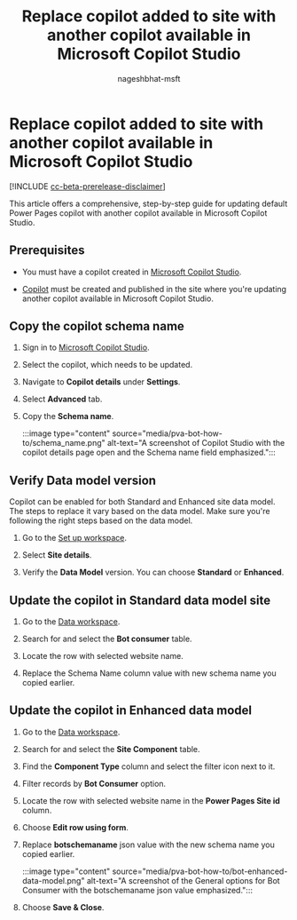 ﻿---
title: Replace copilot added to site with another copilot available in Microsoft Copilot Studio
description: Learn how to replace the default Power Pages copilot with another copilot available in Microsoft Copilot Studio.
ms.topic: how-to
ms.date: 04/11/2024
author: nageshbhat-msft
ms.author: nabha
ms.reviewer: dmartens
contributors:
  - ProfessorKendrick
  - nageshbhat-msft
ms.custom: bap-template
ms.collection: 
    - bap-ai-copilot
---

# Replace copilot added to site with another copilot available in Microsoft Copilot Studio

[!INCLUDE [cc-beta-prerelease-disclaimer](../includes/cc-beta-prerelease-disclaimer.md)]

This article offers a comprehensive, step-by-step guide for updating default Power Pages copilot with another copilot available in Microsoft Copilot Studio.

## Prerequisites

-  You must have a copilot created in [Microsoft Copilot Studio](/microsoft-copilot-studio/nlu-gpt-quickstart#create-a-boosted-bot).

-  [Copilot](enable-chatbot.md#add-a-copilot) must be created and published in the site where you're updating another copilot available in Microsoft Copilot Studio.

## Copy the copilot schema name

1. Sign in to [Microsoft Copilot Studio](https://web.powerva.microsoft.com/).

1. Select the copilot, which needs to be updated.

1. Navigate to **Copilot details** under **Settings**.

1. Select **Advanced** tab.

1. Copy the **Schema name**.

    :::image type="content" source="media/pva-bot-how-to/schema_name.png" alt-text="A screenshot of Copilot Studio with the copilot details page open and the Schema name field emphasized.":::

## Verify Data model version

Copilot can be enabled for both Standard and Enhanced site data model. The steps to replace it vary based on the data model. Make sure you're following the right steps based on the data model.

1. Go to the [Set up workspace](../configure/setup-workspace.md).

1. Select **Site details**.

1. Verify the **Data Model** version. You can choose **Standard** or **Enhanced**.

## Update the copilot in Standard data model site

1. Go to the [Data workspace](use-data-workspace.md).

1. Search for and select the **Bot consumer** table.

1. Locate the row with selected website name.

1. Replace the Schema Name column value with new schema name you copied earlier.

## Update the copilot in Enhanced data model

1. Go to the [Data workspace](use-data-workspace.md).

1. Search for and select the **Site Component** table.

1. Find the **Component Type** column and select the filter icon next to it.

1. Filter records by **Bot Consumer** option.

1. Locate the row with selected website name in the **Power Pages Site id** column.

1. Choose **Edit row using form**.

1. Replace **botschemaname** json value with the new schema name you copied earlier.

    :::image type="content" source="media/pva-bot-how-to/bot-enhanced-data-model.png" alt-text="A screenshot of the General options for Bot Consumer with the botschemaname json value emphasized.":::

1. Choose **Save & Close**.

